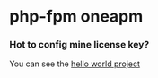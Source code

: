 # php-fpm oneapm

### Hot to config mine license key?

You can see the [hello world project](https://github.com/dcb9/docker/tree/master/php-fpm-oneapm-helloworld)
